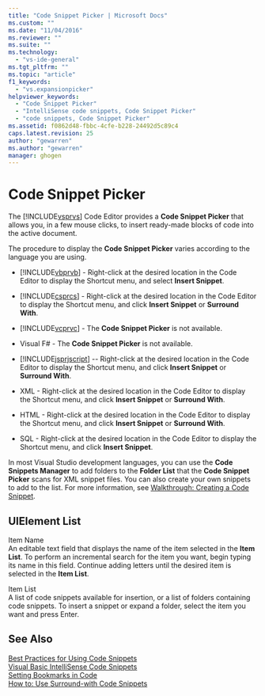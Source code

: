 ```yaml
---
title: "Code Snippet Picker | Microsoft Docs"
ms.custom: ""
ms.date: "11/04/2016"
ms.reviewer: ""
ms.suite: ""
ms.technology: 
  - "vs-ide-general"
ms.tgt_pltfrm: ""
ms.topic: "article"
f1_keywords: 
  - "vs.expansionpicker"
helpviewer_keywords: 
  - "Code Snippet Picker"
  - "IntelliSense code snippets, Code Snippet Picker"
  - "code snippets, Code Snippet Picker"
ms.assetid: f0862d48-fbbc-4cfe-b228-24492d5c89c4
caps.latest.revision: 25
author: "gewarren"
ms.author: "gewarren"
manager: ghogen
---
```

# Code Snippet Picker
The [!INCLUDE[vsprvs](../../code-quality/includes/vsprvs_md.md)] Code Editor provides a **Code Snippet Picker** that allows you, in a few mouse clicks, to insert ready-made blocks of code into the active document.  
  
 The procedure to display the **Code Snippet Picker** varies according to the language you are using.  
  
-   [!INCLUDE[vbprvb](../../code-quality/includes/vbprvb_md.md)] - Right-click at the desired location in the Code Editor to display the Shortcut menu, and select **Insert Snippet**.  
  
-   [!INCLUDE[csprcs](../../data-tools/includes/csprcs_md.md)] - Right-click at the desired location in the Code Editor to display the Shortcut menu, and click **Insert Snippet** or **Surround With**.  
  
-   [!INCLUDE[vcprvc](../../code-quality/includes/vcprvc_md.md)] - The **Code Snippet Picker** is not available.  
  
-   Visual F# - The **Code Snippet Picker** is not available.  
  
-   [!INCLUDE[jsprjscript](../../debugger/debug-interface-access/includes/jsprjscript_md.md)] -- Right-click at the desired location in the Code Editor to display the Shortcut menu, and click **Insert Snippet** or **Surround With**.  
  
-   XML - Right-click at the desired location in the Code Editor to display the Shortcut menu, and click **Insert Snippet** or **Surround With**.  
  
-   HTML - Right-click at the desired location in the Code Editor to display the Shortcut menu, and click **Insert Snippet** or **Surround With**.  
  
-   SQL - Right-click at the desired location in the Code Editor to display the Shortcut menu, and click **Insert Snippet**.  
  
In most Visual Studio development languages, you can use the **Code Snippets Manager** to add folders to the **Folder List** that the **Code Snippet Picker** scans for XML snippet files. You can also create your own snippets to add to the list. For more information, see [Walkthrough: Creating a Code Snippet](../../ide/walkthrough-creating-a-code-snippet.md).  
  
## UIElement List  
Item Name  
An editable text field that displays the name of the item selected in the **Item List**. To perform an incremental search for the item you want, begin typing its name in this field. Continue adding letters until the desired item is selected in the **Item List**.  
  
Item List  
A list of code snippets available for insertion, or a list of folders containing code snippets. To insert a snippet or expand a folder, select the item you want and press Enter.  
  
## See Also  
[Best Practices for Using Code Snippets](../../ide/best-practices-for-using-code-snippets.md)   
[Visual Basic IntelliSense Code Snippets](/dotnet/visual-basic/developing-apps/using-ide/intellisense-code-snippets)   
[Setting Bookmarks in Code](../../ide/setting-bookmarks-in-code.md)   
[How to: Use Surround-with Code Snippets](../../ide/how-to-use-surround-with-code-snippets.md)